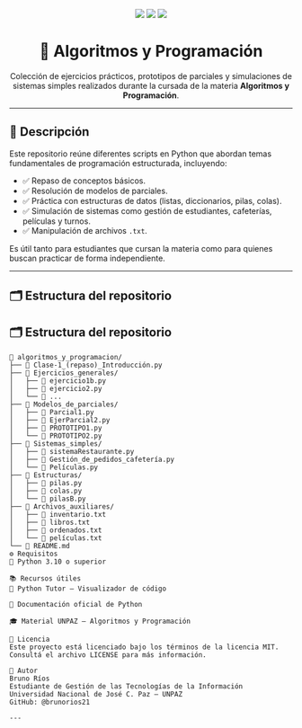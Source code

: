 
<!-- Encabezado centrado con badges visuales -->

<p align="center">
  <img src="https://img.shields.io/badge/Python-3.11-blue?logo=python" />
  <img src="https://img.shields.io/badge/Estado-En%20desarrollo-yellow" />
  <img src="https://img.shields.io/github/license/brunorios21/algoritmos_y_programacion" />
</p>

<h1 align="center">📘 Algoritmos y Programación</h1>

<p align="center">
  Colección de ejercicios prácticos, prototipos de parciales y simulaciones de sistemas simples realizados durante la cursada de la materia <strong>Algoritmos y Programación</strong>.
</p>

---

## 📌 Descripción

Este repositorio reúne diferentes scripts en Python que abordan temas fundamentales de programación estructurada, incluyendo:

- ✅ Repaso de conceptos básicos.
- ✅ Resolución de modelos de parciales.
- ✅ Práctica con estructuras de datos (listas, diccionarios, pilas, colas).
- ✅ Simulación de sistemas como gestión de estudiantes, cafeterías, películas y turnos.
- ✅ Manipulación de archivos `.txt`.

Es útil tanto para estudiantes que cursan la materia como para quienes buscan practicar de forma independiente.

---

## 🗂️ Estructura del repositorio
## 🗂️ Estructura del repositorio

```plaintext
📁 algoritmos_y_programacion/
├── 📄 Clase-1_(repaso)_Introducción.py
├── 📁 Ejercicios_generales/
│   ├── 📄 ejercicio1b.py
│   ├── 📄 ejercicio2.py
│   └── 📄 ...
├── 📁 Modelos_de_parciales/
│   ├── 📄 Parcial1.py
│   ├── 📄 EjerParcial2.py
│   ├── 📄 PROTOTIPO1.py
│   └── 📄 PROTOTIPO2.py
├── 📁 Sistemas_simples/
│   ├── 📄 sistemaRestaurante.py
│   ├── 📄 Gestión_de_pedidos_cafetería.py
│   └── 📄 Películas.py
├── 📁 Estructuras/
│   ├── 📄 pilas.py
│   ├── 📄 colas.py
│   └── 📄 pilasB.py
├── 📁 Archivos_auxiliares/
│   ├── 📄 inventario.txt
│   ├── 📄 libros.txt
│   ├── 📄 ordenados.txt
│   └── 📄 películas.txt
└── 📄 README.md
⚙️ Requisitos
🐍 Python 3.10 o superior

📚 Recursos útiles
🔗 Python Tutor – Visualizador de código

📘 Documentación oficial de Python

🎓 Material UNPAZ – Algoritmos y Programación

📄 Licencia
Este proyecto está licenciado bajo los términos de la licencia MIT.
Consultá el archivo LICENSE para más información.

👤 Autor
Bruno Ríos
Estudiante de Gestión de las Tecnologías de la Información
Universidad Nacional de José C. Paz – UNPAZ
GitHub: @brunorios21

---

